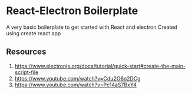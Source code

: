 # React-Electron Boilerplate

A very basic boilerplate to get started with React and electron
Created using create react app

## Resources

1. https://www.electronjs.org/docs/tutorial/quick-start#create-the-main-script-file
2. https://www.youtube.com/watch?v=Cdu2O6o2DCg
3. https://www.youtube.com/watch?v=Pc14aS7BxY4

